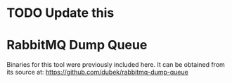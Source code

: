
# TODO Update this

# RabbitMQ Dump Queue

Binaries for this tool were previously included here. It can be obtained from its source at: https://github.com/dubek/rabbitmq-dump-queue
